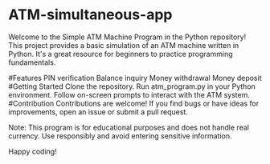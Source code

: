 # ATM-simultaneous-app
Welcome to the Simple ATM Machine Program in the Python repository! This project provides a basic simulation of an ATM machine written in Python. It's a great resource for beginners to practice programming fundamentals.

#Features
    PIN verification
    Balance inquiry
    Money withdrawal
    Money deposit
#Getting Started
    Clone the repository.
    Run atm_program.py in your Python environment.
    Follow on-screen prompts to interact with the ATM system.
#Contribution
Contributions are welcome! If you find bugs or have ideas for improvements, open an issue or submit a pull request.

Note: This program is for educational purposes and does not handle real currency. Use responsibly and avoid entering sensitive information.

Happy coding!
